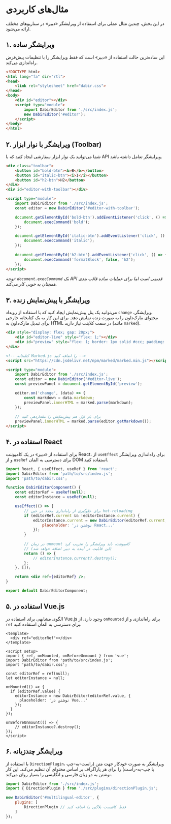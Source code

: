 # مثال‌های کاربردی

در این بخش، چندین مثال عملی برای استفاده از ویرایشگر «دبیر» در سناریوهای مختلف ارائه می‌شود.

## ۱. ویرایشگر ساده

این ساده‌ترین حالت استفاده از «دبیر» است که فقط ویرایشگر را با تنظیمات پیش‌فرض راه‌اندازی می‌کند.

```html
<!DOCTYPE html>
<html lang="fa" dir="rtl">
<head>
    <link rel="stylesheet" href="dabir.css">
</head>
<body>
    <div id="editor"></div>
    <script type="module">
        import DabirEditor from './src/index.js';
        new DabirEditor('#editor');
    </script>
</body>
</html>
```

## ۲. ویرایشگر با نوار ابزار (Toolbar)

شما می‌توانید یک نوار ابزار سفارشی ایجاد کنید که با API ویرایشگر تعامل داشته باشد.

```html
<div class="toolbar">
    <button id="bold-btn"><b>B</b></button>
    <button id="italic-btn"><i>I</i></button>
    <button id="h2-btn">H2</button>
</div>
<div id="editor-with-toolbar"></div>

<script type="module">
    import DabirEditor from './src/index.js';
    const editor = new DabirEditor('#editor-with-toolbar');

    document.getElementById('bold-btn').addEventListener('click', () => {
        document.execCommand('bold');
    });

    document.getElementById('italic-btn').addEventListener('click', () => {
        document.execCommand('italic');
    });
    
    document.getElementById('h2-btn').addEventListener('click', () => {
        document.execCommand('formatBlock', false, 'h2');
    });
</script>
```
*توجه: `document.execCommand` یک API قدیمی است اما برای عملیات ساده قالب‌ بندی همچنان به خوبی کار می‌کند.*

## ۳. ویرایشگر با پیش‌نمایش زنده

می‌توانید یک پنل پیش‌نمایش ایجاد کنید که با استفاده از رویداد `change` ویرایشگر، محتوای مارک‌داون را به صورت زنده نمایش دهد. برای این کار به یک کتابخانه خارجی برای تبدیل مارک‌داون به HTML در سمت کلاینت نیاز دارید (مانند `marked`).

```html
<div style="display: flex; gap: 20px;">
    <div id="editor-live" style="flex: 1;"></div>
    <div id="preview" style="flex: 1; border: 1px solid #ccc; padding: 10px;"></div>
</div>

<!-- کتابخانه Marked.js را اضافه کنید -->
<script src="https://cdn.jsdelivr.net/npm/marked/marked.min.js"></script>

<script type="module">
    import DabirEditor from './src/index.js';
    const editor = new DabirEditor('#editor-live');
    const previewPanel = document.getElementById('preview');

    editor.on('change', (data) => {
        const markdown = data.markdown;
        previewPanel.innerHTML = marked.parse(markdown);
    });
    
    // برای بار اول هم پیش‌نمایش را مقداردهی کنید
    previewPanel.innerHTML = marked.parse(editor.getMarkdown());
</script>
```

## ۴. استفاده در React

برای استفاده از «دبیر» در یک کامپوننت React، از `useEffect` برای راه‌اندازی ویرایشگر و از `useRef` برای دسترسی به المان DOM استفاده کنید.

```jsx
import React, { useEffect, useRef } from 'react';
import DabirEditor from 'path/to/src/index.js';
import 'path/to/dabir.css';

function DabirEditorComponent() {
    const editorRef = useRef(null);
    const editorInstance = useRef(null);

    useEffect(() => {
        // برای جلوگیری از راه‌اندازی مجدد در حین hot-reloading
        if (editorRef.current && !editorInstance.current) {
            editorInstance.current = new DabirEditor(editorRef.current, {
                placeholder: 'نوشتن در React...'
            });
        }
        
        // در زمان unmount کامپوننت، باید ویرایشگر را تخریب کرد
        // (این قابلیت در آینده به دبیر اضافه خواهد شد)
        return () => {
            // editorInstance.current?.destroy();
        };
    }, []);

    return <div ref={editorRef} />;
}

export default DabirEditorComponent;
```

## ۵. استفاده در Vue.js

الگوی مشابهی برای استفاده در Vue.js وجود دارد. از `onMounted` برای راه‌اندازی و از `ref` برای دسترسی به المان استفاده کنید.

```vue
<template>
  <div ref="editorRef"></div>
</template>

<script setup>
import { ref, onMounted, onBeforeUnmount } from 'vue';
import DabirEditor from 'path/to/src/index.js';
import 'path/to/dabir.css';

const editorRef = ref(null);
let editorInstance = null;

onMounted(() => {
  if (editorRef.value) {
    editorInstance = new DabirEditor(editorRef.value, {
      placeholder: 'نوشتن در Vue...'
    });
  }
});

onBeforeUnmount(() => {
    // editorInstance?.destroy();
});
</script>
```

## ۶. ویرایشگر چندزبانه

با استفاده از `DirectionPlugin`، ویرایشگر به صورت خودکار جهت متن (راست-به-چپ یا چپ-به-راست) را برای هر پاراگراف بر اساس محتوای آن تنظیم می‌کند. این کار نوشتن به دو زبان فارسی و انگلیسی را بسیار روان می‌کند.

```javascript
import DabirEditor from './src/index.js';
import { DirectionPlugin } from './src/plugins/directionPlugin.js';

new DabirEditor('#multilingual-editor', {
    plugins: [
        DirectionPlugin // فقط کافیست پلاگین را اضافه کنید
    ]
});
```
